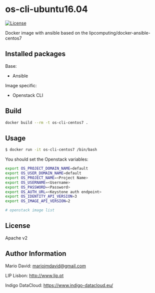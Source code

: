 # os-cli-ubuntu16.04
[![License](http://img.shields.io/:license-apache-blue.svg?style=flat-square)](http://www.apache.org/licenses/LICENSE-2.0.html)

Docker image with ansible based on the lipcomputing/docker-ansible-centos7

## Installed packages

Base:
- Ansible

Image specific:
- Openstack CLI

## Build

```bash
docker build --rm -t os-cli-centos7 .
```

## Usage

```bash
$ docker run -it os-cli-centos7 /bin/bash
```

You should set the Openstack variables:

```bash
export OS_PROJECT_DOMAIN_NAME=default
export OS_USER_DOMAIN_NAME=default
export OS_PROJECT_NAME=<Project Name>
export OS_USERNAME=<Username>
export OS_PASSWORD=<Password>
export OS_AUTH_URL=<Keystone auth endpoint>
export OS_IDENTITY_API_VERSION=3
export OS_IMAGE_API_VERSION=2
```

```bash
# openstack image list
```

License
-------

Apache v2

Author Information
------------------

Mario David: <mariojmdavid@gmail.com>

LIP Lisbon: http://www.lip.pt

Indigo DataCloud: https://www.indigo-datacloud.eu/

